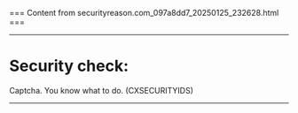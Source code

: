 === Content from securityreason.com_097a8dd7_20250125_232628.html ===


---

# Security check:

Captcha. You know what to do. (CXSECURITYIDS)

---


